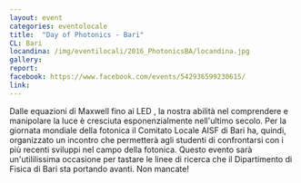 ```yaml
---
layout: event
categories: eventolocale
title:  "Day of Photonics - Bari"
CL: Bari
locandina: /img/eventilocali/2016_PhotonicsBA/locandina.jpg
gallery:
report:
facebook: https://www.facebook.com/events/542936599230615/
link: 
---
```


Dalle equazioni di Maxwell fino ai LED , la nostra abilità nel comprendere e manipolare la luce è cresciuta esponenzialmente nell'ultimo secolo. Per la giornata mondiale della fotonica il Comitato Locale AISF di Bari ha, quindi, organizzato un incontro che permetterà agli studenti di confrontarsi con i più recenti sviluppi nel campo della fotonica. 
Questo evento sarà un'utililissima occasione per tastare le linee di ricerca che il Dipartimento di Fisica di Bari sta portando avanti.
Non mancate!
